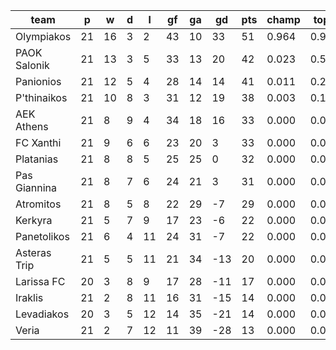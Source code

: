 |     team     | p  | w  | d | l  | gf | ga | gd  | pts | champ | top2  | top3  | top4  |  5-7  | bot4  | bot3  | bot2  |
|--------------|----|----|---|----|----|----|-----|-----|-------|-------|-------|-------|-------|-------|-------|-------|
| Olympiakos   | 21 | 16 | 3 |  2 | 43 | 10 |  33 |  51 | 0.964 | 0.996 | 1.000 | 1.000 | 0.000 | 0.000 | 0.000 | 0.000|
| PAOK Salonik | 21 | 13 | 3 |  5 | 33 | 13 |  20 |  42 | 0.023 | 0.539 | 0.818 | 0.948 | 0.052 | 0.000 | 0.000 | 0.000|
| Panionios    | 21 | 12 | 5 |  4 | 28 | 14 |  14 |  41 | 0.011 | 0.298 | 0.665 | 0.895 | 0.104 | 0.000 | 0.000 | 0.000|
| P'thinaikos  | 21 | 10 | 8 |  3 | 31 | 12 |  19 |  38 | 0.003 | 0.144 | 0.399 | 0.736 | 0.255 | 0.000 | 0.000 | 0.000|
| AEK Athens   | 21 |  8 | 9 |  4 | 34 | 18 |  16 |  33 | 0.000 | 0.016 | 0.063 | 0.188 | 0.664 | 0.000 | 0.000 | 0.000|
| FC Xanthi    | 21 |  9 | 6 |  6 | 23 | 20 |   3 |  33 | 0.000 | 0.006 | 0.038 | 0.152 | 0.687 | 0.000 | 0.000 | 0.000|
| Platanias    | 21 |  8 | 8 |  5 | 25 | 25 |   0 |  32 | 0.000 | 0.001 | 0.010 | 0.043 | 0.540 | 0.000 | 0.000 | 0.000|
| Pas Giannina | 21 |  8 | 7 |  6 | 24 | 21 |   3 |  31 | 0.000 | 0.001 | 0.007 | 0.036 | 0.529 | 0.000 | 0.000 | 0.000|
| Atromitos    | 21 |  8 | 5 |  8 | 22 | 29 |  -7 |  29 | 0.000 | 0.000 | 0.001 | 0.004 | 0.152 | 0.003 | 0.000 | 0.000|
| Kerkyra      | 21 |  5 | 7 |  9 | 17 | 23 |  -6 |  22 | 0.000 | 0.000 | 0.000 | 0.000 | 0.005 | 0.142 | 0.039 | 0.010|
| Panetolikos  | 21 |  6 | 4 | 11 | 24 | 31 |  -7 |  22 | 0.000 | 0.000 | 0.000 | 0.000 | 0.011 | 0.112 | 0.031 | 0.007|
| Asteras Trip | 21 |  5 | 5 | 11 | 21 | 34 | -13 |  20 | 0.000 | 0.000 | 0.000 | 0.000 | 0.003 | 0.309 | 0.116 | 0.036|
| Larissa FC   | 20 |  3 | 8 |  9 | 17 | 28 | -11 |  17 | 0.000 | 0.000 | 0.000 | 0.000 | 0.000 | 0.614 | 0.298 | 0.110|
| Iraklis      | 21 |  2 | 8 | 11 | 16 | 31 | -15 |  14 | 0.000 | 0.000 | 0.000 | 0.000 | 0.000 | 0.921 | 0.791 | 0.507|
| Levadiakos   | 20 |  3 | 5 | 12 | 14 | 35 | -21 |  14 | 0.000 | 0.000 | 0.000 | 0.000 | 0.000 | 0.915 | 0.783 | 0.512|
| Veria        | 21 |  2 | 7 | 12 | 11 | 39 | -28 |  13 | 0.000 | 0.000 | 0.000 | 0.000 | 0.000 | 0.985 | 0.941 | 0.819|
